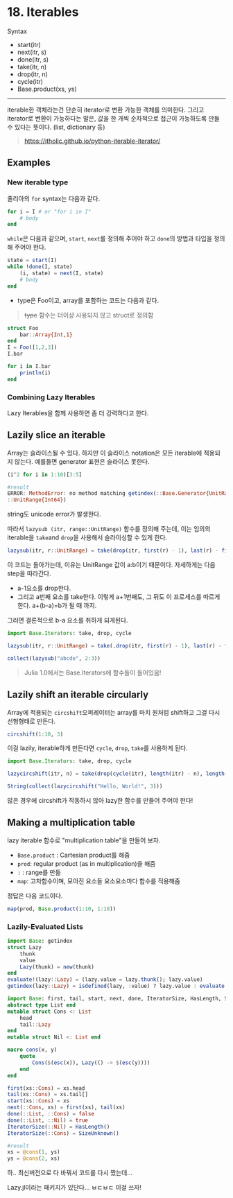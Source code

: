 # 18. Iterables

Syntax
- start(itr)
- next(itr, s)
- done(itr, s)
- take(itr, n)
- drop(itr, n)
- cycle(itr)
- Base.product(xs, ys)
---

iterable한 객체라는건 단순히 iterator로 변환 가능한 객체를 의미한다.
그리고 iterator로 변환이 가능하다는 말은, 값을 한 개씩 순차적으로 접근이 가능하도록 만들 수 있다는 뜻이다. (list, dictionary 등)
>https://itholic.github.io/python-iterable-iterator/



## Examples
### New iterable type
줄리아의 ```for``` syntax는 다음과 같다.
```julia
for i = I # or "for i in I"
    # body
end
```
```while```은 다음과 같으며, ```start```, ```next```를 정의해 주어야 하고 ```done```의 방법과 타입을 정의 해 주어야 한다.
```julia
state = start(I)
while !done(I, state)
    (i, state) = next(I, state)
    # body
end
```
- type은 Foo이고, array를 포함하는 코드는 다음과 같다.
> ~~type~~ 함수는 더이상 사용되지 않고 struct로 정의함

```julia
struct Foo
    bar::Array{Int,1}
end
I = Foo([1,2,3])
I.bar

for i in I.bar
    println(i)
end
```

### Combining Lazy Iterables
Lazy Iterables을 함께 사용하면 좀 더 강력하다고 한다.

## Lazily slice an iterable

Array는 슬라이스될 수 있다. 하지만 이 슬라이스 notation은 모든 iterable에 적용되지 않는다. 예를들면 generator 표현은 슬라이스 못한다.
```julia
(i^2 for i in 1:10)[3:5]

#result
ERROR: MethodError: no method matching getindex(::Base.Generator{UnitRange{Int64},##1#2},
::UnitRange{Int64})
```
string도 unicode error가 발생한다.

따라서 ```lazysub (itr, range::UnitRange)``` 함수를 정의해 주는데, 이는 임의의 iterable을 ```take```and ```drop```을 사용해서 슬라이싱할 수 있게 한다.
 

```julia
lazysub(itr, r::UnitRange) = take(drop(itr, first(r) - 1), last(r) - first(r) + 1)
```
이 코드는 돌아가는데, 이유는 UnitRange 값이 a:b이기 때문이다. 자세하게는 다음 step을 따라간다.
- a-1요소를 drop한다.
- 그리고 a번째 요소를 take한다. 이렇게 a+1번째도, 그 뒤도 이 프로세스를 따르게 한다. a+(b-a)=b가 될 때 까지.

그러면 결론적으로 b-a 요소를 취하게 되게된다.

```julia
import Base.Iterators: take, drop, cycle

lazysub(itr, r::UnitRange) = take(.drop(itr, first(r) - 1), last(r) - first(r) + 1)

collect(lazysub("abcde", 2:3))
```
>Julia 1.0에서는 Base.Iterators에 함수들이 들어있음! 

## Lazily shift an iterable circularly
Array에 적용되는 ```circshift```오퍼레이터는 array를 마치 원처럼 shift하고 그걸 다시 선형형태로 만든다. 
```julia
circshift(1:10, 3)
```
이걸 lazily, iterable하게 만든다면 ```cycle```, ```drop```, ```take```를 사용하게 된다.

```julia
import Base.Iterators: take, drop, cycle

lazycircshift(itr, n) = take(drop(cycle(itr), length(itr) - n), length(itr))

String(collect(lazycircshift("Hello, World!", 3)))
```
많은 경우에 circshift가 작동하시 않아 lazy한 함수를 만들어 주어야 한다!

## Making a multiplication table
lazy iterable 함수로 "multiplication table"을 만들어 보자.

- ```Base.product``` : Cartesian product를 해줌
- ```prod```: regular product (as in multiplication)을 해줌
- ```:``` : range를 만듦
- ```map```: 고차함수이며, 모아진 요소들 요소요소마다 함수를 적용해줌

정답은 다음 코드이다.
```julia
map(prod, Base.product(1:10, 1:10))
```

### Lazily-Evaluated Lists

```julia
import Base: getindex
struct Lazy
    thunk
    value
    Lazy(thunk) = new(thunk)    
end 
evaluate!(lazy::Lazy) = (lazy.value = lazy.thunk(); lazy.value)
getindex(lazy::Lazy) = isdefined(lazy, :value) ? lazy.value : evaluate!(lazy)

import Base: first, tail, start, next, done, IteratorSize, HasLength, SizeUnknown
abstract type List end
mutable struct Cons <: List
    head
    tail::Lazy
end 
mutable struct Nil <: List end

macro cons(x, y)
    quote
        Cons($(esc(x)), Lazy(() -> $(esc(y))))
    end
end

first(xs::Cons) = xs.head
tail(xs::Cons) = xs.tail[]
start(xs::Cons) = xs
next(::Cons, xs) = first(xs), tail(xs)
done(::List, ::Cons) = false
done(::List, ::Nil) = true
IteratorSize(::Nil) = HasLength()
IteratorSize(::Cons) = SizeUnknown()

#result
xs = @cons(1, ys)
ys = @cons(2, xs)
```

하.. 최신버전으로 다 바꿔서 코드를 다시 짰는데...

Lazy.jl이라는 패키지가 있단다... ㅂㄷㅂㄷ 이걸 쓰자!

